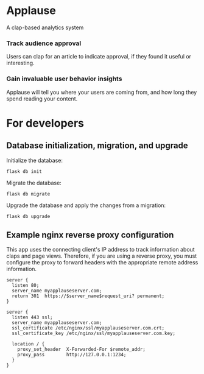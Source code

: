 # Applause

A clap-based analytics system

### Track audience approval

Users can clap for an article to indicate approval, if they found it useful or interesting.

### Gain invaluable user behavior insights

Applause will tell you where your users are coming from, and how long they spend reading your content.

# For developers

## Database initialization, migration, and upgrade

Initialize the database:

```
flask db init
```

Migrate the database:

```
flask db migrate
```

Upgrade the database and apply the changes from a migration:

```
flask db upgrade
```

## Example nginx reverse proxy configuration

This app uses the connecting client's IP address to track information about claps and page views. Therefore, if you are using a reverse proxy, you must configure the proxy to forward headers with the appropriate remote address information. 

```
server {
  listen 80;
  server_name myapplauseserver.com;
  return 301  https://$server_name$request_uri? permanent;
}

server {
  listen 443 ssl;
  server_name myapplauseserver.com;
  ssl_certificate /etc/nginx/ssl/myapplauseserver.com.crt;
  ssl_certificate_key /etc/nginx/ssl/myapplauseserver.com.key;

  location / {
    proxy_set_header  X-Forwarded-For $remote_addr;
    proxy_pass        http://127.0.0.1:1234;
  }
}
```
